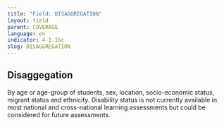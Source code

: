```yaml
---
title: "Field: DISAGGREGATION"
layout: field
parent: COVERAGE
language: en
indicator: 4-1-1bc
slug: DISAGGREGATION
---
```

## Disaggegation

By age or age-group of students, sex, location, socio-economic status, migrant status and ethnicity. Disability status is not currently available in most national and cross-national learning assessments but could be considered for future assessments.
